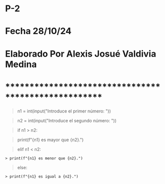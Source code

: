  # P-2
# Fecha 28/10/24
# Elaborado Por Alexis Josué Valdivia Medina 
# ****************************************************
> n1 = int(input("Introduce el primer número: ")) 

> n2 = int(input("Introduce el segundo número: ")) 

> if n1 > n2:

   >  print(f"{n1} es mayor que {n2}.") 

> elif n1 < n2: 

    > print(f"{n1} es menor que {n2}.") 

> else: 

    > print(f"{n1} es igual a {n2}.")
    
